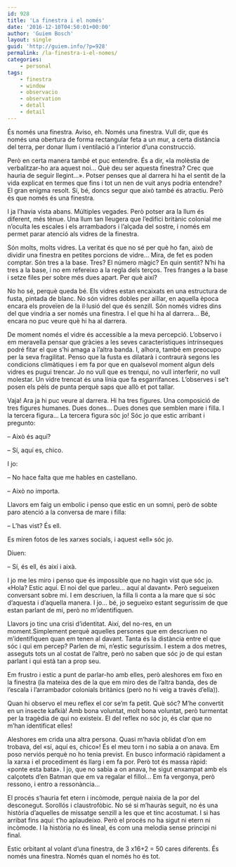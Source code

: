 ```yaml
---
id: 928
title: 'La finestra i el només'
date: '2016-12-10T04:50:01+00:00'
author: 'Guiem Bosch'
layout: single
guid: 'http://guiem.info/?p=928'
permalink: /la-finestra-i-el-nomes/
categories:
    - personal
tags:
    - finestra
    - window
    - observacio
    - observation
    - detall
    - detail
---
```


És només una finestra. Aviso, eh. Només una finestra. Vull dir, que és només una obertura de forma rectangular feta a un mur, a certa distància del terra, per donar llum i ventilació a l’interior d’una construcció.

Però en certa manera també et puc entendre. És a dir, «la molèstia de verbalitzar-ho ara aquest noi… Què deu ser aquesta finestra? Crec que hauria de seguir llegint…». Potser penses que al darrera hi ha el sentit de la vida explicat en termes que fins i tot un nen de vuit anys podria entendre? El gran enigma resolt. Sí, bé, doncs segur que això també és atractiu. Però és que només és una finestra.

I ja l’havia vista abans. Múltiples vegades. Però potser ara la llum és diferent, més tènue. Una llum tan lleugera que l’edifici britànic colonial me n’oculta les escales i els arrambadors i l’alçada del sostre, i només em permet parar atenció als vidres de la finestra.

Són molts, molts vidres. La veritat és que no sé per què ho fan, això de dividir una finestra en petites porcions de vidre… Mira, de fet es poden comptar. Són tres a la base. Tres? El número màgic? En quin sentit? N’hi ha tres a la base, i no em refereixo a la regla dels terços. Tres franges a la base i setze files per sobre més dues apart. Per què així?

No ho sé, perquè queda bé. Els vidres estan encaixats en una estructura de fusta, pintada de blanc. No són vidres dobles per aïllar, en aquella època encara els proveïen de la il·lusió del que és senzill. Són només vidres dins del que vindria a ser només una finestra. I el que hi ha al darrera… Bé, encara no puc veure què hi ha al darrera.

De moment només el vidre és accessible a la meva percepció. L’observo i em meravella pensar que gràcies a les seves característiques intrínseques podré fitar el que s’hi amaga a l’altra banda. I, alhora, també em preocupo per la seva fragilitat. Penso que la fusta es dilatarà i contraurà segons les condicions climàtiques i em fa por que en qualsevol moment algun dels vidres es pugui trencar. Jo no vull que es trenqui, no vull interferir, no vull molestar. Un vidre trencat és una línia que fa esgarrifances. L’observes i se’t posen els pèls de punta perquè saps que allò et pot tallar.

Vaja! Ara ja hi puc veure al darrera. Hi ha tres figures. Una composició de tres figures humanes. Dues dones… Dues dones que semblen mare i filla. I la tercera figura… La tercera figura sóc jo! Sóc jo que estic arribant i pregunto:

– Això és aquí?

– Sí, aquí es, chico.

I jo:

– No hace falta que me hables en castellano.

– Això no importa.

Llavors em faig un embolic i penso que estic en un somni, però de sobte paro atenció a la conversa de mare i filla:

– L’has vist? És ell.

Es miren fotos de les xarxes socials, i aquest «ell» sóc jo.

Diuen:

– Sí, és ell, és així i aixà.

I jo me les miro i penso que és impossible que no hagin vist que sóc jo. «Hola? Estic aquí. El noi del que parleu… aquí al davant». Però segueixen conversant sobre mi. I em descriuen, la filla li conta a la mare que si sóc d’aquesta i d’aquella manera. I jo… bé, jo segueixo estant seguríssim de que estan parlant de mi, però no m’identifiquen.

Llavors jo tinc una crisi d’identitat. Així, del no-res, en un moment.Simplement perquè aquelles persones que em descriuen no m’identifiquen quan em tenen al davant. Tanta és la distància entre el que sóc i qui em percep? Parlen de mi, n’estic seguríssim. I estem a dos metres, asseguts tots un al costat de l’altre, però no saben que sóc jo de qui estan parlant i qui està tan a prop seu.

Em frustro i estic a punt de parlar-ho amb elles, però aleshores em fixo en la finestra (la mateixa des de la que em miro des de l’altra banda, des de l’escala i l’arrambador colonials britànics (però no hi veig a través d’ella)).

Quan hi observo el meu reflex el cor se’m fa petit. Què sóc? M’he convertit en un insecte kafkià! Amb bona voluntat, molt bona voluntat, però turmentat per la tragèdia de qui no existeix. El del reflex no sóc jo, és clar que no m’han identificat elles!

Aleshores em crida una altra persona. Quasi m’havia oblidat d’on em trobava, del «sí, aquí es, chico»! És el meu torn i no sabia a on anava. Em poso nerviós perquè no ho tenia previst. En busco informació ràpidament a la xarxa i el procediment és llarg i em fa por. Però tot és massa ràpid: «ponte esta bata». I jo, que no sabia a on anava, he sigut enxampat amb els calçotets d’en Batman que em va regalar el fillol… Em fa vergonya, però ressono, i entro a ressonància…

El procés s’hauria fet etern i incòmode, perquè naixia de la por del desconegut. Sorollós i claustrofòbic. No sé si m’hauràs seguit, no és una història d’aquelles de missatge senzill a les que et tinc acostumat. I si has arribat fins aquí: t’ho aplaudeixo. Però el procés no ha sigut ni etern ni incòmode. I la història no és lineal, és com una melodia sense principi ni final.

Estic orbitant al volant d’una finestra, de 3 x16+2 = 50 cares diferents. És només una finestra. Només quan el només ho és tot.
